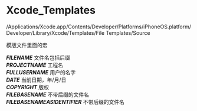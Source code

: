 # Xcode_Templates

/Applications/Xcode.app/Contents/Developer/Platforms/iPhoneOS.platform/Developer/Library/Xcode/Templates/File Templates/Source

模版文件里面的宏

___FILENAME___      文件名包括后缀  
___PROJECTNAME___   工程名  
___FULLUSERNAME___  用户的名字  
___DATE___          当前日期，年/月/日  
___COPYRIGHT___     版权  
___FILEBASENAME___  不带后缀的文件名  
___FILEBASENAMEASIDENTIFIER___ 不带后缀的文件名  
